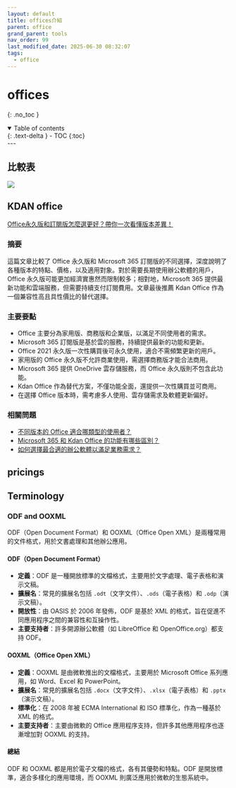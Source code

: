 ```yaml
---
layout: default
title: offices介紹
parent: office
grand_parent: tools
nav_order: 99
last_modified_date: 2025-06-30 08:32:07
tags:
  - office
---
```


# offices

{: .no_toc }

<details open markdown="block">
  <summary>
    Table of contents
  </summary>
  {: .text-delta }
- TOC
{:toc}
</details>
---


## 比較表


![](https://i0.wp.com/www.kdan.com/zh-tw/blog/wp-content/uploads/2023/11/有沒有推薦的-Office-替代軟體？更好的-Office-替代就在-Kdan-Mobile！.jpeg?resize=768%2C886&ssl=1)

## KDAN office

[Office永久版和訂閱版怎麼選更好？帶你一次看懂版本差異！](https://www.kdan.com/zh-tw/blog/product/office-lifetime-license/)

### 摘要

這篇文章比較了 Office 永久版和 Microsoft 365 訂閱版的不同選擇，深度說明了各種版本的特點、價格，以及適用對象。對於需要長期使用辦公軟體的用戶，Office 永久版可能更加經濟實惠然而限制較多；相對地，Microsoft 365 提供最新功能和雲端服務，但需要持續支付訂閱費用。文章最後推薦 Kdan Office 作為一個兼容性高且具性價比的替代選擇。

### 主要要點

- Office 主要分為家用版、商務版和企業版，以滿足不同使用者的需求。
- Microsoft 365 訂閱版是基於雲的服務，持續提供最新的功能和更新。
- Office 2021 永久版一次性購買後可永久使用，適合不需頻繁更新的用戶。
- 家用版的 Office 永久版不允許商業使用，需選擇商務版才能合法商用。
- Microsoft 365 提供 OneDrive 雲存儲服務，而 Office 永久版則不包含此功能。
- Kdan Office 作為替代方案，不僅功能全面，還提供一次性購買並可商用。
- 在選擇 Office 版本時，需考慮多人使用、雲存儲需求及軟體更新偏好。

### 相關問題

- [不同版本的 Office 適合哪類型的使用者？](chrome-extension://difoiogjjojoaoomphldepapgpbgkhkb/sidepanel.html#related)
- [Microsoft 365 和 Kdan Office 的功能有哪些區別？](chrome-extension://difoiogjjojoaoomphldepapgpbgkhkb/sidepanel.html#related)
- [如何選擇最合適的辦公軟體以滿足業務需求？](chrome-extension://difoiogjjojoaoomphldepapgpbgkhkb/sidepanel.html#related)

## pricings

## Terminology

### ODF and OOXML

ODF（Open Document Format）和 OOXML（Office Open XML）是兩種常用的文件格式，用於文書處理和其他辦公應用。

#### ODF（Open Document Format）

- **定義**：ODF 是一種開放標準的文檔格式，主要用於文字處理、電子表格和演示文稿。
- **擴展名**：常見的擴展名包括 `.odt`（文字文件）、`.ods`（電子表格）和 `.odp`（演示文稿）。
- **開放性**：由 OASIS 於 2006 年發佈，ODF 是基於 XML 的格式，旨在促進不同應用程序之間的兼容性和互操作性。
- **主要支持者**：許多開源辦公軟體（如 LibreOffice 和 OpenOffice.org）都支持 ODF。

#### OOXML（Office Open XML）

- **定義**：OOXML 是由微軟推出的文檔格式，主要用於 Microsoft Office 系列應用，如 Word、Excel 和 PowerPoint。
- **擴展名**：常見的擴展名包括 `.docx`（文字文件）、`.xlsx`（電子表格）和 `.pptx`（演示文稿）。
- **標準化**：在 2008 年被 ECMA International 和 ISO 標準化，作為一種基於 XML 的格式。
- **主要支持者**：主要由微軟的 Office 應用程序支持，但許多其他應用程序也逐漸增加對 OOXML 的支持。

#### 總結

ODF 和 OOXML 都是用於電子文檔的格式，各有其優勢和特點。ODF 是開放標準，適合多樣化的應用環境，而 OOXML 則廣泛應用於微軟的生態系統中。
